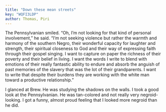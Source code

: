 ```yaml
---
title: "Down these mean streets"
key: "WQFI3LDP"
author: Thomas, Piri
---
```

<div data-schema-version="8"><p>The Pennsylvanian smiled. “Oh, I’m not looking for that kind of personal involvement,” he said. “I’m not seeking violence but rather the warmth and harmony of the southern Negro, their wonderful capacity for laughter and strength, their spiritual closeness to God and their way of expressing faith through their gospel singing. I want to capture on paper the richness of their poverty and their belief in living. I want the words I write to blend with emotions of their really fantastic ability to endure and absorb the anguish of past memories of the slavery that was the lot of their grandparents. I want to write that despite their burdens they are working with the white man toward a productive relationship.”</p> <p>I glanced at Brew. He was studying the shadows on the walls. I took a good look at the Pennsylvanian. He was tan-colored and not really very negroid-looking. I got a funny, almost proud feeling that I looked more negroid than he did.</p> </div>